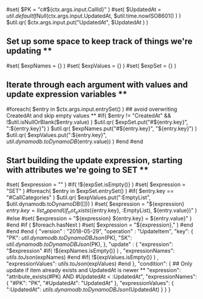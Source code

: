 #set( $PK = "c#${ctx.args.input.CallId}" )
#set( $UpdatedAt = $util.defaultIfNull($ctx.args.input.UpdatedAt, $util.time.nowISO8601() ) )
$util.qr( $ctx.args.input.put("UpdatedAt", $UpdatedAt ) )
## Set up some space to keep track of things we're updating **
#set( $expNames = {} )
#set( $expValues = {} )
#set( $expSet = {} )
## Iterate through each argument with values and update expression variables **
#foreach( $entry in $ctx.args.input.entrySet() )
    ## avoid overwriting CreatedAt and skip empty values **
    #if( $entry != "CreatedAt" && !$util.isNullOrBlank($entry.value)  )
        $util.qr( $expSet.put("#${entry.key}", ":${entry.key}") )
        $util.qr( $expNames.put("#${entry.key}", "${entry.key}") )
        $util.qr( $expValues.put(":${entry.key}", $util.dynamodb.toDynamoDB($entry.value)) )
    #end
#end
## Start building the update expression, starting with attributes we're going to SET **
#set( $expression = "" )
#if( !${expSet.isEmpty()} )
    #set( $expression = "SET" )
    #foreach( $entry in $expSet.entrySet() )
        #if( $entry.key == "#CallCategories" )
            $util.qr( $expValues.put(":EmptyList", $util.dynamodb.toDynamoDB([])) )
            #set( $expression = "${expression} ${entry.key} = list_append(if_not_exists(${entry.key}, :EmptyList), ${entry.value})" )
        #else
            #set( $expression = "${expression} ${entry.key} = ${entry.value}" )
        #end
        #if ( $foreach.hasNext )
            #set( $expression = "${expression}," )
        #end
    #end
#end
{
  "version" : "2018-05-29",
  "operation" : "UpdateItem",
  "key": {
    "PK": $util.dynamodb.toDynamoDBJson($PK),
    "SK": $util.dynamodb.toDynamoDBJson($PK),
  },
  "update" : {
    "expression": "$expression"
    #if( !${expNames.isEmpty()} )
      , "expressionNames": $utils.toJson($expNames)
    #end
    #if( !${expValues.isEmpty()} )
      , "expressionValues": $utils.toJson($expValues)
    #end
  },
  "condition": {
    ## Only update if item already exists and UpdatedAt is newer **
    "expression": "attribute_exists(#PK) AND #UpdatedAt < :UpdatedAt",
    "expressionNames": {
      "#PK": "PK",
      "#UpdatedAt": "UpdatedAt"
    },
    "expressionValues": {
      ":UpdatedAt": $utils.dynamodb.toDynamoDBJson($UpdatedAt)
    }
  }
}

